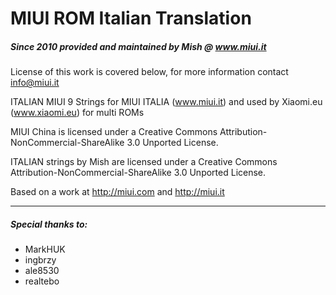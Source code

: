 # MIUI ROM Italian Translation

##### Since 2010 provided and maintained by Mish @ www.miui.it

License of this work is covered below, for more information contact info@miui.it

ITALIAN MIUI 9 Strings for MIUI ITALIA (www.miui.it) and used by Xiaomi.eu (www.xiaomi.eu) for multi ROMs

MIUI China is licensed under a Creative Commons Attribution-NonCommercial-ShareAlike 3.0 Unported License.

ITALIAN strings by Mish are licensed under a Creative Commons Attribution-NonCommercial-ShareAlike 3.0 Unported License.

Based on a work at http://miui.com and http://miui.it
_________________


##### Special thanks to:
- MarkHUK
- ingbrzy
- ale8530
- realtebo

